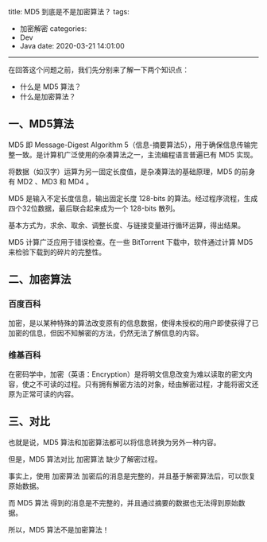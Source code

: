 title: MD5 到底是不是加密算法？
tags:
  - 加密解密
categories:
  - Dev
  - Java
date: 2020-03-21 14:01:00

---

<!-- more -->
在回答这个问题之前，我们先分别来了解一下两个知识点：
* 什么是 MD5 算法？
* 什么是加密算法？

## 一、MD5算法

MD5 即 Message-Digest Algorithm 5（信息-摘要算法5），用于确保信息传输完整一致。是计算机广泛使用的杂凑算法之一，主流编程语言普遍已有 MD5 实现。

将数据（如汉字）运算为另一固定长度值，是杂凑算法的基础原理，MD5 的前身有 MD2 、MD3 和 MD4 。

MD5 是输入不定长度信息，输出固定长度 128-bits 的算法。经过程序流程，生成四个32位数据，最后联合起来成为一个 128-bits 散列。

基本方式为，求余、取余、调整长度、与链接变量进行循环运算，得出结果。

MD5 计算广泛应用于错误检查。在一些 BitTorrent 下载中，软件通过计算 MD5 来检验下载到的碎片的完整性。

## 二、加密算法

### 百度百科

加密，是以某种特殊的算法改变原有的信息数据，使得未授权的用户即使获得了已加密的信息，但因不知解密的方法，仍然无法了解信息的内容。

### 维基百科

在密码学中，加密（英语：Encryption）是将明文信息改变为难以读取的密文内容，使之不可读的过程。只有拥有解密方法的对象，经由解密过程，才能将密文还原为正常可读的内容。

## 三、对比

也就是说，MD5 算法和加密算法都可以将信息转换为另外一种内容。

但是，MD5 算法对比 加密算法 缺少了解密过程。

事实上，使用 加密算法 加密后的消息是完整的，并且基于解密算法后，可以恢复原始数据。

而 MD5 算法 得到的消息是不完整的，并且通过摘要的数据也无法得到原始数据。

所以，MD5 算法不是加密算法！